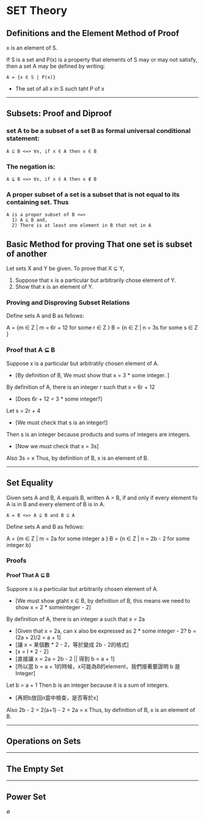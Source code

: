 # SET Theory


## Definitions and the Element Method of Proof

x is an element of S.

If S is a set and P(x) is a property that elements of S may or may not satisfy, then a set A may be defined by writing:

```
A = {x ∈ S | P(x)}
```

- The set of all x in S such taht P of x

***

## Subsets: Proof and Diproof

### set A to be a subset of a set B as formal universal conditional statement:

```
A ⊆ B <=> ∀x, if x ∈ A then x ∈ B
```

### The negation is:

```
A ⊊ B <=> ∀x, if x ∈ A then x ∉ B
```

### A proper subset of a set is a subset that is not equal to its containing set. Thus

```
A is a proper subset of B <=>
  1) A ⊆ B and,
  2) There is at least one element in B that not in A
```

## Basic Method for proving That one set is subset of another
Let sets X and Y be given. To prove that X ⊆ Y,
1. Suppose that x is a particular but arbitrarily chose element of Y.
2. Show that x is an element of Y.

### Proving and Disproving Subset Relations
Define sets A and B as fellows:

A = {m ∈ Z | m = 6r + 12 for some r ∈ Z }
B = {n ∈ Z | n = 3s for some s ∈ Z }

### Proof that A ⊆ B
Suppose x is a particular but arbitratily chosen element of A.
- [By definition of B, We must show that x = 3 * some integer. ]

By definition of A, there is an integer r such that x = 6r + 12
- [Does 6r + 12 = 3 * some integer?]

Let s = 2r + 4
- [We must check that s is an integer!]

Then s is an integer because products and sums of integers are integers.
- [Now we must check that x = 3s]

Also 3s = x
Thus, by definition of B, x is an element of B.


***

## Set Equality
Given sets A and B, A equals B, written A = B, if and only if every element fo A is in B and every element of B is in A.

```
A = B <=> A ⊆ B and B ⊆ A
```

Define sets A and B as fellows:

A = {m ∈ Z | m = 2a for some integer a }
B = {n ∈ Z | n = 2b - 2 for some integer b}

### Proofs
#### Proof That A ⊆ B
Suppore x is a particular but arbitrarily chosen element of A.
- [We must show gtaht x ∈ B, by definition of B, this means we need to show x = 2 * someinteger - 2]

By definition of A, there is an integer a such that x = 2a
- [Given that x = 2a, can x also be expressed as 2 * some integer - 2? b = (2a + 2)/2 = a + 1]
- [讓 x = 某個數 * 2 - 2，等於變成 2b - 2的格式]
- [x = I * 2 - 2]
- [直接讓 x = 2a = 2b - 2 || 得到 b = a + 1]
- [所以當 b = a + 1的時候，x可能為B的element，我們接著要證明 b 是 Integer]

Let b = a + 1
Then b is an integer because it is a sum of integers.
- [再把b放回n當中檢查，是否等於x]

Also 2b - 2 = 2(a+1) - 2 = 2a = x
Thus, by definition of B, x is an element of B.

***

## Operations on Sets


***

## The Empty Set


***

## Power Set

∅ 
